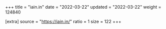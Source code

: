 +++
title = "iain.in"
date = "2022-03-22"
updated = "2022-03-22"
weight = 124840

[extra]
source = "https://iain.in/"
ratio = 1
size = 122
+++
